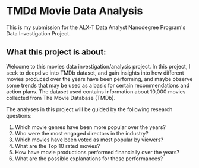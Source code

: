 # TMDd Movie Data Analysis
This is my submission for the ALX-T Data Analyst Nanodegree Program's Data Investigation Project. 

## What this project is about: 
Welcome to this movies data investigation/analysis project. In this project, I seek to deepdive into TMDb dataset, and gain insights into how different movies produced over the years have been performing, and maybe observe some trends that may be used as a basis for certain recommendations and action plans. The dataset used contains information about 10,000 movies collected from The Movie Database (TMDb).

The analyses in this project will be guided by the following research questions:

1. Which movie genres have been more popular over the years?
2. Who were the most engaged directors in the industry?
3. Which movies have been voted as most popular by viewers?
4. What are the Top 10 rated movies?
5. How have movie productions performed financially over the years?
6. What are the possible explanations for these performances?
